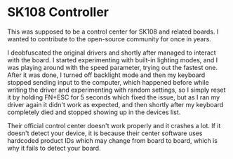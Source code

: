 # SK108 Controller

This was supposed to be a control center for SK108 and related boards. I wanted to contribute to the open-source community for once in years. 

I deobfuscated the original drivers and shortly after managed to interact with the board. I started experimenting with built-in lighting modes, and I was playing around with the speed parameter, trying out the fastest one. After it was done, I turned off backlight mode and then my keyboard stopped sending input to the computer, which happened before while writing the driver and experimenting with random settings, so I simply reset it by holding FN+ESC for 5 seconds which fixed the issue, but as I ran my driver again it didn't work as expected, and then shortly after my keyboard completely died and stopped showing up in the devices list.

Their official control center doesn't work properly and it crashes a lot. If it doesn't detect your device, it is because their center software uses hardcoded product IDs which may change from board to board, which is why it fails to detect your board.
